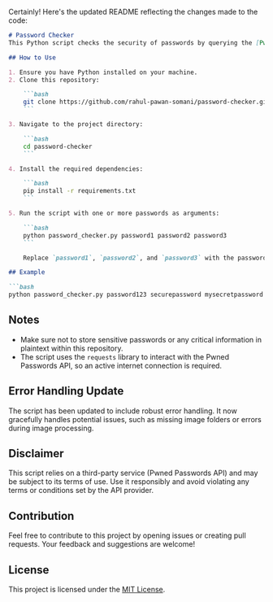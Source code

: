 Certainly! Here's the updated README reflecting the changes made to the code:

```markdown
# Password Checker
This Python script checks the security of passwords by querying the [Pwned Passwords API](https://haveibeenpwned.com/Passwords). The API allows you to check if a password has been previously exposed in data breaches. The script uses the k-anonymity model, which means it doesn't send the entire password to the API but only the first five characters of its SHA-1 hash.

## How to Use

1. Ensure you have Python installed on your machine.
2. Clone this repository:

    ```bash
    git clone https://github.com/rahul-pawan-somani/password-checker.git
    ```

3. Navigate to the project directory:

    ```bash
    cd password-checker
    ```

4. Install the required dependencies:

    ```bash
    pip install -r requirements.txt
    ```

5. Run the script with one or more passwords as arguments:

    ```bash
    python password_checker.py password1 password2 password3
    ```

    Replace `password1`, `password2`, and `password3` with the passwords you want to check.

## Example

```bash
python password_checker.py password123 securepassword mysecretpassword
```

## Notes

- Make sure not to store sensitive passwords or any critical information in plaintext within this repository.
- The script uses the `requests` library to interact with the Pwned Passwords API, so an active internet connection is required.

## Error Handling Update

The script has been updated to include robust error handling. It now gracefully handles potential issues, such as missing image folders or errors during image processing.

## Disclaimer

This script relies on a third-party service (Pwned Passwords API) and may be subject to its terms of use. Use it responsibly and avoid violating any terms or conditions set by the API provider.

## Contribution

Feel free to contribute to this project by opening issues or creating pull requests. Your feedback and suggestions are welcome!

## License

This project is licensed under the [MIT License](LICENSE).
```
